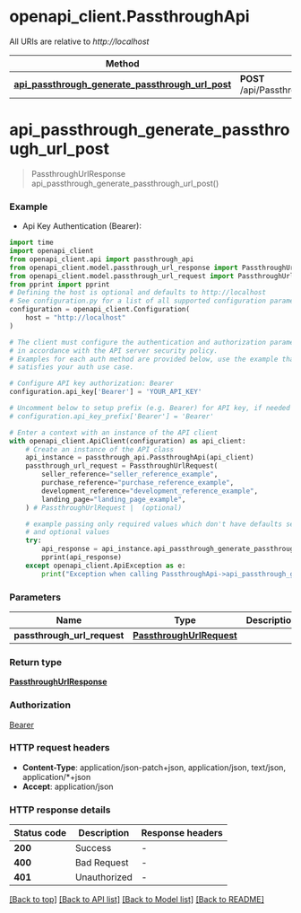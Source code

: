# openapi_client.PassthroughApi

All URIs are relative to *http://localhost*

Method | HTTP request | Description
------------- | ------------- | -------------
[**api_passthrough_generate_passthrough_url_post**](PassthroughApi.md#api_passthrough_generate_passthrough_url_post) | **POST** /api/Passthrough/GeneratePassthroughUrl | 


# **api_passthrough_generate_passthrough_url_post**
> PassthroughUrlResponse api_passthrough_generate_passthrough_url_post()



### Example

* Api Key Authentication (Bearer):
```python
import time
import openapi_client
from openapi_client.api import passthrough_api
from openapi_client.model.passthrough_url_response import PassthroughUrlResponse
from openapi_client.model.passthrough_url_request import PassthroughUrlRequest
from pprint import pprint
# Defining the host is optional and defaults to http://localhost
# See configuration.py for a list of all supported configuration parameters.
configuration = openapi_client.Configuration(
    host = "http://localhost"
)

# The client must configure the authentication and authorization parameters
# in accordance with the API server security policy.
# Examples for each auth method are provided below, use the example that
# satisfies your auth use case.

# Configure API key authorization: Bearer
configuration.api_key['Bearer'] = 'YOUR_API_KEY'

# Uncomment below to setup prefix (e.g. Bearer) for API key, if needed
# configuration.api_key_prefix['Bearer'] = 'Bearer'

# Enter a context with an instance of the API client
with openapi_client.ApiClient(configuration) as api_client:
    # Create an instance of the API class
    api_instance = passthrough_api.PassthroughApi(api_client)
    passthrough_url_request = PassthroughUrlRequest(
        seller_reference="seller_reference_example",
        purchase_reference="purchase_reference_example",
        development_reference="development_reference_example",
        landing_page="landing_page_example",
    ) # PassthroughUrlRequest |  (optional)

    # example passing only required values which don't have defaults set
    # and optional values
    try:
        api_response = api_instance.api_passthrough_generate_passthrough_url_post(passthrough_url_request=passthrough_url_request)
        pprint(api_response)
    except openapi_client.ApiException as e:
        print("Exception when calling PassthroughApi->api_passthrough_generate_passthrough_url_post: %s\n" % e)
```


### Parameters

Name | Type | Description  | Notes
------------- | ------------- | ------------- | -------------
 **passthrough_url_request** | [**PassthroughUrlRequest**](PassthroughUrlRequest.md)|  | [optional]

### Return type

[**PassthroughUrlResponse**](PassthroughUrlResponse.md)

### Authorization

[Bearer](../README.md#Bearer)

### HTTP request headers

 - **Content-Type**: application/json-patch+json, application/json, text/json, application/*+json
 - **Accept**: application/json


### HTTP response details
| Status code | Description | Response headers |
|-------------|-------------|------------------|
**200** | Success |  -  |
**400** | Bad Request |  -  |
**401** | Unauthorized |  -  |

[[Back to top]](#) [[Back to API list]](../README.md#documentation-for-api-endpoints) [[Back to Model list]](../README.md#documentation-for-models) [[Back to README]](../README.md)


